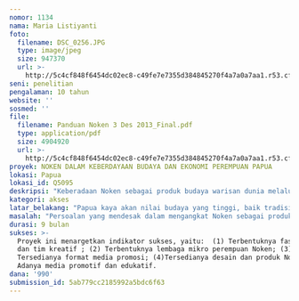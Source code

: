 ```yaml
---
nomor: 1134
nama: Maria Listiyanti
foto:
  filename: DSC_0256.JPG
  type: image/jpeg
  size: 947370
  url: >-
    http://5c4cf848f6454dc02ec8-c49fe7e7355d384845270f4a7a0a7aa1.r53.cf2.rackcdn.com/c706e1f7-f42c-4186-81b7-eec6baf190e8/DSC_0256.JPG
seni: penelitian
pengalaman: 10 tahun
website: ''
sosmed: ''
file:
  filename: Panduan Noken 3 Des 2013_Final.pdf
  type: application/pdf
  size: 4904920
  url: >-
    http://5c4cf848f6454dc02ec8-c49fe7e7355d384845270f4a7a0a7aa1.r53.cf2.rackcdn.com/b901dffd-1067-4cda-ac51-2750769a2e79/Panduan%20Noken%203%20Des%202013_Final.pdf
proyek: NOKEN DALAM KEBERDAYAAN BUDAYA DAN EKONOMI PEREMPUAN PAPUA
lokasi: Papua
lokasi_id: Q5095
deskripsi: "Keberadaan Noken sebagai produk budaya warisan dunia melalui pengakuan Unesco kontras dengan minimnya popularitas Noken di tanah Papua, apalagi di Indonesia. Gaung Noken sebagai potensi  produk ekonomi kreatif dan nilai budaya belum terkelola dengan baik. Potensi Noken dapat didongkrak bila elemen-elemen ekonomi kreatif bersinergi, dan dibangun kepekaan pada pelesatarian budaya, serta penguatan peran perempuan. Perempuan adalah tangan penghasil Noken sekaligus pelestari utamanya sebagai karya budaya. Perempuan perajin dan pelestari noken belum mendapatkan pemberdayaan yang memadai untuk melanjutkan peran pentingnya tersebut, termasuk dalam aspek ekonomi yang dihasilkan dari Noken. Untuk itu keberdayaan perempuan Papua harus dibangun agar kesadaran kritis merawat Noken sebagai warisan budaya tidak tergerus komersialisasi budaya, utamanya dalam perubahan masyarakat terkait dengan pertarungan kultural dalam industri kreatif.\r\n\r\nProyek ini dirancang untuk menggerakkan semua elemen dalam proses kreatif produk Noken sebagai bagian upaya pelestarian budaya, ekonomi kreatif dan keberdayaan perempuan baik pemerintah, lembaga non pemerintah dan kelompok masyarakat.  Rancangan proyek mencakup: (1) penguatan keberdayaan perempuan; (2) mendesain ruang publik sebagai media promosi  dan edukasi masyarakat (pameran, promosi online/outdoor/film pendek, gerai); (3) menyiapkan kolaborasi penyediaan bahan baku, desain kreatif Noken, dan kelembagaan untuk keberlanjutan kegiatan. \r\n\r\nProgram bersifat stimulan bagi pelaku lokal, pemerintah, pemerhati budaya, serta kelompok perempuan."
kategori: akses
latar_belakang: "Papua kaya akan nilai budaya yang tinggi, baik tradisi tari maupun produk-produk yang dihasilkan termasuk Noken. Noken bukan hanya produk seni, namun juga mengungkap sosiologis masyarakat dan peran perempuan. Noken menjadi simbol keterlibatan dan peran perempuan dalam kehidupan masyarakat Papua. Semestinya keberadaan Noken dan keberlangsungan pembuatannya harus diperhatikan. Bila tidak, keberadaan Noken bisa semakin tergerus oleh modernisasi, dan hanya dianggap sebagai romantisme sejarah. Di sisi lain produksi Noken juga bisa tergerus bila perempuan tidak lagi tetarik untuk melakukannya karena tuntutan mencari penghidupan. Keberlangsungan eksistensi noken sebagai warisan budaya, harus pula dilihat sebagai karya ekonomi kreatif yang memberi nilai tambah ekonomis. \r\n\r\nPerempuan Papua masih lemah dalam mengorganisir diri sebagai bentuk kekuatan untuk melakukan aksi bersama. Padahal perempuan Papua memiliki peran vital dalam kehidupan keluarga, penyangga ekonomi dan pelestari budaya noken yang mendunia. Organisasi perempuan dengan kegiatan ekonomi kreatif dari pembuatan Noken akan mejadikan mereka bergairah dalam melakukannya perannya. Di dalam kelompok perempuan Papua, akan mendiskusikan kebutuhan produksi noken yang berkelanjutan dan upaya yang harus mereka lakukan. \r\n\r\nKeterlibatan semua pihak menjadi penting bagi upaya ini. Termasuk upaya adanya ruang publik bagi promosi dan edukasi publik untuk apresiasi dan keterlibatan segenap lembaga pemerintah untuk memasukkan pelestarian noken secara inovatif dalam berbagai kebijakan."
masalah: "Persoalan yang mendesak dalam mengangkat Noken sebagai produk budaya yang memiliki nilai ekonomi kreatif adalah ketiadaan organisasi perempuan yang merawat secara kesinambungan produksi Noken untuk merawat nilai budayanya.  Organisasi perempuan adalah wadah perempuan untuk mendiskusikan keberlangsungan pembuatan Noken sebagai karya seni dan produk ekonomis. Penggabungan kedua aspek ini menjadi bahan diskusi dan pemberdayaan perempuan perajin, termasuk kebutuhan untuk menggaungkan dengan desain terbaru agar menarik minat masyarakat. Namun dalam organisasi perempuan juga difasilitasi untuk mendiskusikan makna budaya dan sosiologis Noken bagi kehidupan masyarakat Papua yang bisa menjadi bahan edukasi masyarakat secara luas.  Dengan demikian kegiatan perajinan Noken bisa berlangsung berkesinambungan dan menjadi media kemandirian dan kepercayaan diri perempuan Papua. \r\n\r\nSelain itu, masalah lain adalah ketiadaan ruang promotif sebagai bentuk apresiasi serta edukasi dari dan kepada masyarakat luas akan peran perempuan dan Noken sebagai nilai budaya dan ekonomi kreatif. Agar upaya produksi bisa disambut baik oleh masyarakat, maka informasi edukatif dan apresiatif bagi masyarakat menajdi penting. Peran lembaga pemerintah terkait seperti dinas pendidikan dan budaya maupun dinas pariwisata atau dewan kerajinan daerah bisa dilibatkan untuk memikirkan bentuk terbaik bagi promosi Noken  secara meluas sebagai bagian warisan budaya bangsa.\r\n"
durasi: 9 bulan
sukses: >-
  Proyek ini menargetkan indikator sukses, yaitu:  (1) Terbentuknya fasilitator
  dan tim kreatif ; (2) Terbentuknya lembaga mikro perempuan Noken; (3)
  Tersedianya format media promosi; (4)Tersedianya desain dan produk Noken; (5)
  Adanya media promotif dan edukatif.
dana: '990'
submission_id: 5ab779cc2185992a5bdc6f63
---
```


